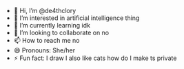 - 👋 Hi, I’m @de4thclory
- 👀 I’m interested in artificial intelligence thing
- 🌱 I’m currently learning idk
- 💞️ I’m looking to collaborate on no
- 📫 How to reach me no
- 😄 Pronouns: She/her
- ⚡ Fun fact: I draw I also like cats 
how do I make ts private
<!---
de4thclory/de4thclory is a ✨ special ✨ repository because its `README.md` (this file) appears on your GitHub profile.
You can click the Preview link to take a look at your changes.
--->
